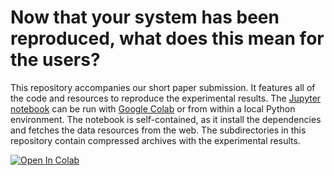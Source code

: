 # Now that your system has been reproduced, what does this mean for the users?

This repository accompanies our short paper submission. It features all of the code and resources to reproduce the experimental results. The [Jupyter notebook](./main.ipynb) can be run with [Google Colab](https://colab.research.google.com/github/breuert/acmrep24/blob/main/main.ipynb) or from within a local Python environment. The notebook is self-contained, as it install the dependencies and fetches the data resources from the web. The subdirectories in this repository contain compressed archives with the experimental results.

[![Open In Colab](https://colab.research.google.com/assets/colab-badge.svg)](https://colab.research.google.com/github/breuert/acmrep24/blob/main/main.ipynb) 
